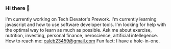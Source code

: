 ### Hi there 👋

<!--
**Caleb-Stockham/Caleb-Stockham** is a ✨ _special_ ✨ repository because its `README.md` (this file) appears on your GitHub profile.

Here are some ideas to get you started:

- 🔭 I’m currently working on ...
- 🌱 I’m currently learning ...
- 👯 I’m looking to collaborate on ...
- 🤔 I’m looking for help with ...
- 💬 Ask me about ...
- 📫 How to reach me: ...
- 😄 Pronouns: ...
- ⚡ Fun fact: ...
-->
I'm currently working on Tech Elevator's Prework.
I'm currently learning javascript and how to use software developer tools.
I'm looking for help with the optimal way to learn as much as possible.
Ask me about exercise, nutrition, investing, personal finance, neroscience, artificial intellegence.
How to reach me: caleb23459@gmail.com
Fun fact: I have a hole-in-one.